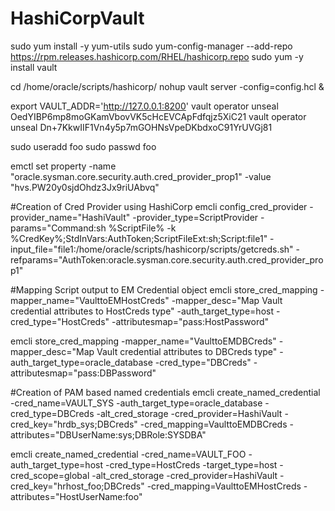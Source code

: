 # HashiCorpVault

sudo yum install -y yum-utils
sudo yum-config-manager --add-repo https://rpm.releases.hashicorp.com/RHEL/hashicorp.repo
sudo yum -y install vault

cd /home/oracle/scripts/hashicorp/
nohup vault server -config=config.hcl &

export VAULT_ADDR='http://127.0.0.1:8200'
vault operator unseal OedYIBP6mp8moGKamVbovVK5cHcEVCApFdfqjz5XiC21
vault operator unseal Dn+7KkwIIF1Vn4y5p7mGOHNsVpeDKbdxoC91YrUVGj81


sudo useradd foo
sudo passwd foo


emctl set property -name "oracle.sysman.core.security.auth.cred_provider_prop1" -value "hvs.PW20y0sjdOhdz3Jx9riUAbvq"

#Creation of Cred Provider using HashiCorp
emcli config_cred_provider -provider_name="HashiVault" -provider_type=ScriptProvider -params="Command:sh %ScriptFile% -k %CredKey%;StdInVars:AuthToken;ScriptFileExt:sh;Script:file1" -input_file="file1:/home/oracle/scripts/hashicorp/scripts/getcreds.sh" -refparams="AuthToken:oracle.sysman.core.security.auth.cred_provider_prop1"

#Mapping Script output to EM Credential object
emcli store_cred_mapping -mapper_name="VaulttoEMHostCreds" -mapper_desc="Map Vault credential attributes to HostCreds type" -auth_target_type=host -cred_type="HostCreds" -attributesmap="pass:HostPassword"

emcli store_cred_mapping -mapper_name="VaulttoEMDBCreds" -mapper_desc="Map Vault credential attributes to DBCreds type" -auth_target_type=oracle_database -cred_type="DBCreds" -attributesmap="pass:DBPassword"

#Creation of PAM based named credentials
emcli create_named_credential -cred_name=VAULT_SYS -auth_target_type=oracle_database -cred_type=DBCreds -alt_cred_storage -cred_provider=HashiVault -cred_key="hrdb_sys;DBCreds" -cred_mapping=VaulttoEMDBCreds -attributes="DBUserName:sys;DBRole:SYSDBA"

emcli create_named_credential -cred_name=VAULT_FOO -auth_target_type=host -cred_type=HostCreds -target_type=host -cred_scope=global -alt_cred_storage -cred_provider=HashiVault -cred_key="hrhost_foo;DBCreds" -cred_mapping=VaulttoEMHostCreds -attributes="HostUserName:foo"

